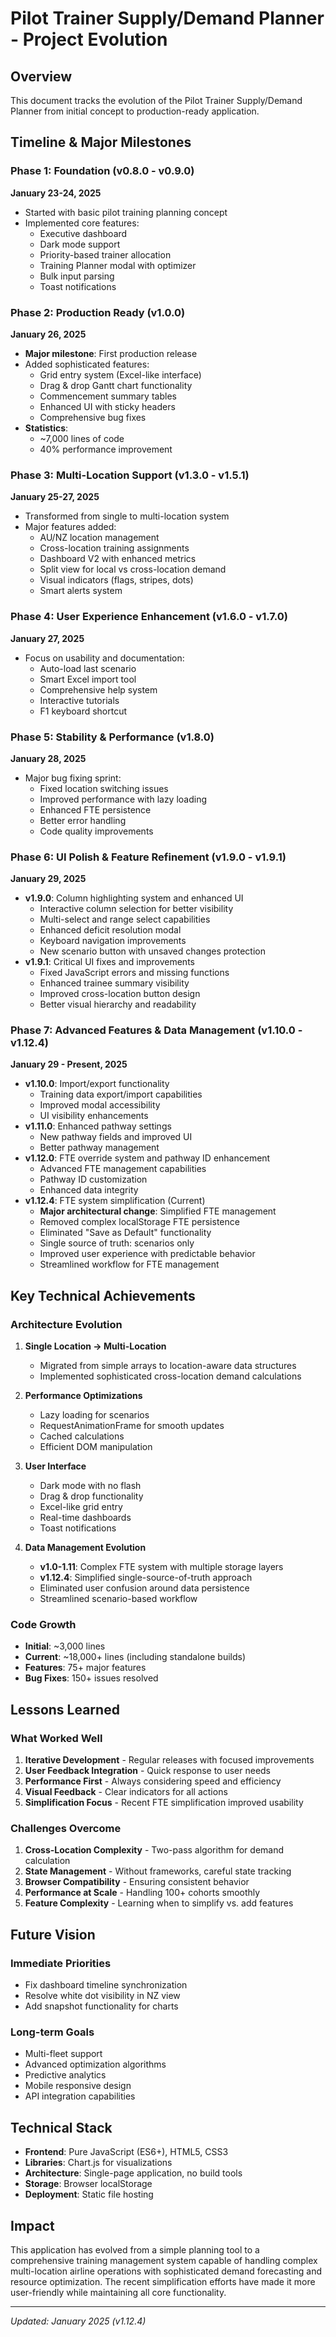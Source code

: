 # Pilot Trainer Supply/Demand Planner - Project Evolution

## Overview
This document tracks the evolution of the Pilot Trainer Supply/Demand Planner from initial concept to production-ready application.

## Timeline & Major Milestones

### Phase 1: Foundation (v0.8.0 - v0.9.0)
**January 23-24, 2025**
- Started with basic pilot training planning concept
- Implemented core features:
  - Executive dashboard
  - Dark mode support
  - Priority-based trainer allocation
  - Training Planner modal with optimizer
  - Bulk input parsing
  - Toast notifications

### Phase 2: Production Ready (v1.0.0)
**January 26, 2025**
- **Major milestone**: First production release
- Added sophisticated features:
  - Grid entry system (Excel-like interface)
  - Drag & drop Gantt chart functionality
  - Commencement summary tables
  - Enhanced UI with sticky headers
  - Comprehensive bug fixes
- **Statistics**: 
  - ~7,000 lines of code
  - 40% performance improvement

### Phase 3: Multi-Location Support (v1.3.0 - v1.5.1)
**January 25-27, 2025**
- Transformed from single to multi-location system
- Major features added:
  - AU/NZ location management
  - Cross-location training assignments
  - Dashboard V2 with enhanced metrics
  - Split view for local vs cross-location demand
  - Visual indicators (flags, stripes, dots)
  - Smart alerts system

### Phase 4: User Experience Enhancement (v1.6.0 - v1.7.0)
**January 27, 2025**
- Focus on usability and documentation:
  - Auto-load last scenario
  - Smart Excel import tool
  - Comprehensive help system
  - Interactive tutorials
  - F1 keyboard shortcut

### Phase 5: Stability & Performance (v1.8.0)
**January 28, 2025**
- Major bug fixing sprint:
  - Fixed location switching issues
  - Improved performance with lazy loading
  - Enhanced FTE persistence
  - Better error handling
  - Code quality improvements

### Phase 6: UI Polish & Feature Refinement (v1.9.0 - v1.9.1)
**January 29, 2025**
- **v1.9.0**: Column highlighting system and enhanced UI
  - Interactive column selection for better visibility
  - Multi-select and range select capabilities
  - Enhanced deficit resolution modal
  - Keyboard navigation improvements
  - New scenario button with unsaved changes protection
- **v1.9.1**: Critical UI fixes and improvements
  - Fixed JavaScript errors and missing functions
  - Enhanced trainee summary visibility
  - Improved cross-location button design
  - Better visual hierarchy and readability

### Phase 7: Advanced Features & Data Management (v1.10.0 - v1.12.4)
**January 29 - Present, 2025**
- **v1.10.0**: Import/export functionality
  - Training data export/import capabilities
  - Improved modal accessibility
  - UI visibility enhancements
- **v1.11.0**: Enhanced pathway settings
  - New pathway fields and improved UI
  - Better pathway management
- **v1.12.0**: FTE override system and pathway ID enhancement
  - Advanced FTE management capabilities
  - Pathway ID customization
  - Enhanced data integrity
- **v1.12.4**: FTE system simplification (Current)
  - **Major architectural change**: Simplified FTE management
  - Removed complex localStorage FTE persistence
  - Eliminated "Save as Default" functionality
  - Single source of truth: scenarios only
  - Improved user experience with predictable behavior
  - Streamlined workflow for FTE management

## Key Technical Achievements

### Architecture Evolution
1. **Single Location → Multi-Location**
   - Migrated from simple arrays to location-aware data structures
   - Implemented sophisticated cross-location demand calculations

2. **Performance Optimizations**
   - Lazy loading for scenarios
   - RequestAnimationFrame for smooth updates
   - Cached calculations
   - Efficient DOM manipulation

3. **User Interface**
   - Dark mode with no flash
   - Drag & drop functionality
   - Excel-like grid entry
   - Real-time dashboards
   - Toast notifications

4. **Data Management Evolution**
   - **v1.0-1.11**: Complex FTE system with multiple storage layers
   - **v1.12.4**: Simplified single-source-of-truth approach
   - Eliminated user confusion around data persistence
   - Streamlined scenario-based workflow

### Code Growth
- **Initial**: ~3,000 lines
- **Current**: ~18,000+ lines (including standalone builds)
- **Features**: 75+ major features
- **Bug Fixes**: 150+ issues resolved

## Lessons Learned

### What Worked Well
1. **Iterative Development** - Regular releases with focused improvements
2. **User Feedback Integration** - Quick response to user needs
3. **Performance First** - Always considering speed and efficiency
4. **Visual Feedback** - Clear indicators for all actions
5. **Simplification Focus** - Recent FTE simplification improved usability

### Challenges Overcome
1. **Cross-Location Complexity** - Two-pass algorithm for demand calculation
2. **State Management** - Without frameworks, careful state tracking
3. **Browser Compatibility** - Ensuring consistent behavior
4. **Performance at Scale** - Handling 100+ cohorts smoothly
5. **Feature Complexity** - Learning when to simplify vs. add features

## Future Vision

### Immediate Priorities
- Fix dashboard timeline synchronization
- Resolve white dot visibility in NZ view
- Add snapshot functionality for charts

### Long-term Goals
- Multi-fleet support
- Advanced optimization algorithms
- Predictive analytics
- Mobile responsive design
- API integration capabilities

## Technical Stack
- **Frontend**: Pure JavaScript (ES6+), HTML5, CSS3
- **Libraries**: Chart.js for visualizations
- **Architecture**: Single-page application, no build tools
- **Storage**: Browser localStorage
- **Deployment**: Static file hosting

## Impact
This application has evolved from a simple planning tool to a comprehensive training management system capable of handling complex multi-location airline operations with sophisticated demand forecasting and resource optimization. The recent simplification efforts have made it more user-friendly while maintaining all core functionality.

---
*Updated: January 2025 (v1.12.4)*
